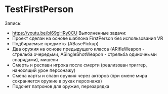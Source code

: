 # TestFirstPerson
Запись:
- https://youtu.be/bI69gHRy0CU
Выполненные задачи:
- Проект сделан на основе шаблона FirstPerson без использования VR
- Подбираемые предметы (ABasePickup)
- Два оружия на основе предыдущего класса (ARifleWeapon - стрельба очередьми, ASingleShotWeapon - стрельба одиночными снарядами), мишени
- Смерть и респавн игрока после смерти (реализован триггер, наносящий урон персонажу)
- Смена карты и спавн оружия через акторов (при смене мира сохраняется оружие в руках персонажа)
- Подсчет патронов для оружия, перезарядка
